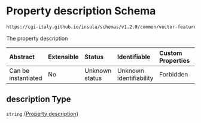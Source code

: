 # Property description Schema

```txt
https://cgi-italy.github.io/insula/schemas/v1.2.0/common/vector-feature-property.schema.json#/$defs/common/properties/description
```

The property description

| Abstract            | Extensible | Status         | Identifiable            | Custom Properties | Additional Properties | Access Restrictions | Defined In                                                                                                         |
| :------------------ | :--------- | :------------- | :---------------------- | :---------------- | :-------------------- | :------------------ | :----------------------------------------------------------------------------------------------------------------- |
| Can be instantiated | No         | Unknown status | Unknown identifiability | Forbidden         | Allowed               | none                | [vector-feature-property.schema.json\*](schemas/common/vector-feature-property.schema.json) |

## description Type

`string` ([Property description](vector-feature-property-defs-vector-feature-property-common-attributes-properties-property-description.md))
